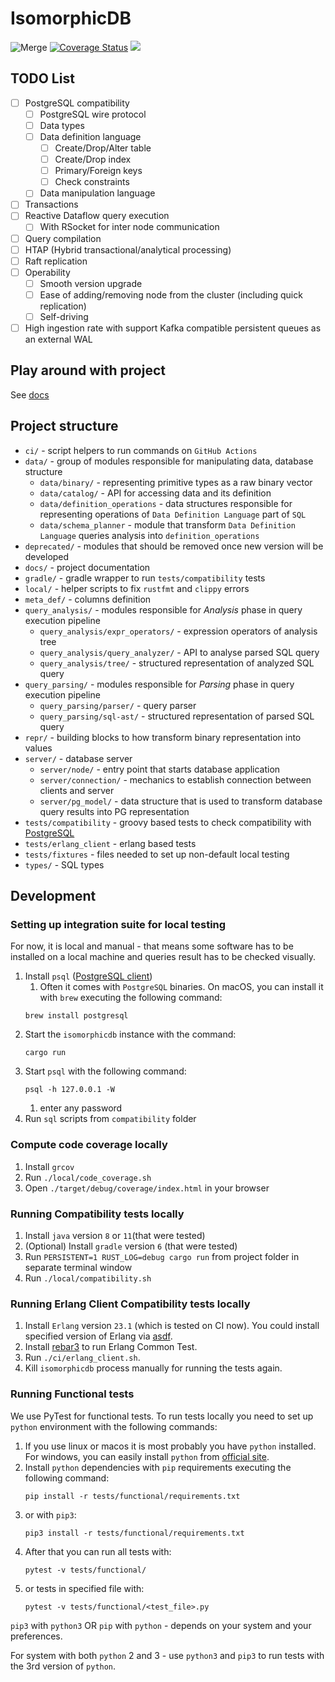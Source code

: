 # IsomorphicDB

![Merge](https://github.com/alex-dukhno/isomorphicdb/workflows/Merge/badge.svg)
[![Coverage Status](https://coveralls.io/repos/github/alex-dukhno/isomorphicdb/badge.svg?branch=master)](https://coveralls.io/github/alex-dukhno/isomorphicdb?branch=master)
<a href="https://discord.gg/PUcTcfU"><img src="https://img.shields.io/discord/509773073294295082.svg?logo=discord"></a>

## TODO List

* [ ] PostgreSQL compatibility
    * [ ] PostgreSQL wire protocol
    * [ ] Data types
    * [ ] Data definition language
        * [ ] Create/Drop/Alter table
        * [ ] Create/Drop index
        * [ ] Primary/Foreign keys
        * [ ] Check constraints
    * [ ] Data manipulation language
* [ ] Transactions
* [ ] Reactive Dataflow query execution
    * [ ] With RSocket for inter node communication
* [ ] Query compilation
* [ ] HTAP (Hybrid transactional/analytical processing)
* [ ] Raft replication
* [ ] Operability
    * [ ] Smooth version upgrade
    * [ ] Ease of adding/removing node from the cluster (including quick replication)
    * [ ] Self-driving
* [ ] High ingestion rate with support Kafka compatible persistent queues as an external WAL

## Play around with project

See [docs](./docs/.)

## Project structure

* `ci/` - script helpers to run commands on `GitHub Actions`
* `data/` - group of modules responsible for manipulating data, database structure
    * `data/binary/` - representing primitive types as a raw binary vector
    * `data/catalog/` - API for accessing data and its definition
    * `data/definition_operations` - data structures responsible for representing 
    operations of `Data Definition Language` part of `SQL`
    * `data/schema_planner` - module that transform `Data Definition Language` queries
    analysis into `definition_operations`
* `deprecated/` - modules that should be removed once new version will be developed
* `docs/` - project documentation
* `gradle/` - gradle wrapper to run `tests/compatibility` tests
* `local/` - helper scripts to fix `rustfmt` and `clippy` errors
* `meta_def/` - columns definition
* `query_analysis/` - modules responsible for *Analysis* phase in query execution pipeline
    * `query_analysis/expr_operators/` - expression operators of analysis tree
    * `query_analysis/query_analyzer/` - API to analyse parsed SQL query
    * `query_analysis/tree/` - structured representation of analyzed SQL query
* `query_parsing/` - modules responsible for *Parsing* phase in query execution pipeline
    * `query_parsing/parser/` - query parser
    * `query_parsing/sql-ast/` - structured representation of parsed SQL query
* `repr/` - building blocks to how transform binary representation into values
* `server/` - database server
    * `server/node/` - entry point that starts database application
    * `server/connection/` - mechanics to establish connection between clients and server
    * `server/pg_model/` - data structure that is used to transform database query results into PG representation
* `tests/compatibility` - groovy based tests to check compatibility with [PostgreSQL](https://www.postgresql.org/)
* `tests/erlang_client` - erlang based tests
* `tests/fixtures` - files needed to set up non-default local testing
* `types/` - SQL types

## Development

### Setting up integration suite for local testing

For now, it is local and manual - that means some software has to be installed 
on a local machine and queries result has to be checked visually.

1. Install `psql` ([PostgreSQL client](https://www.postgresql.org))
    1. Often it comes with `PostgreSQL` binaries. On macOS, you can install it 
    with `brew` executing the following command:
    ```shell script
    brew install postgresql
    ```
1. Start the `isomorphicdb` instance with the command:
    ```shell script
    cargo run
    ```
1. Start `psql` with the following command:
    ```shell script
    psql -h 127.0.0.1 -W
    ```
    1. enter any password
1. Run `sql` scripts from `compatibility` folder

### Compute code coverage locally

1. Install `grcov`
1. Run `./local/code_coverage.sh`
1. Open `./target/debug/coverage/index.html` in your browser

### Running Compatibility tests locally

1. Install `java` version `8` or `11`(that were tested)
1. (Optional) Install `gradle` version `6` (that were tested)
1. Run `PERSISTENT=1 RUST_LOG=debug cargo run` from project folder in separate terminal window
1. Run `./local/compatibility.sh`

### Running Erlang Client Compatibility tests locally

1. Install `Erlang` version `23.1` (which is tested on CI now). You could
install specified version of Erlang via [asdf](https://github.com/asdf-vm/asdf).
1. Install [rebar3](https://github.com/erlang/rebar3) to run Erlang Common Test.
1. Run `./ci/erlang_client.sh`.
1. Kill `isomorphicdb` process manually for running the tests again.

### Running Functional tests

We use PyTest for functional tests. To run tests locally you need to set up
`python` environment with the following commands:
1. If you use linux or macos it is most probably you have `python` installed.
For windows, you can easily install `python` from [official site](https://www.python.org).
1. Install `python` dependencies with `pip` requirements executing the following command:
    ```shell script
    pip install -r tests/functional/requirements.txt
    ```
1. or with `pip3`:
    ```shell script
    pip3 install -r tests/functional/requirements.txt
    ```
1. After that you can run all tests with:
   ```shell script
   pytest -v tests/functional/
   ```
1. or tests in specified file with:
    ```shell script
    pytest -v tests/functional/<test_file>.py
    ```

`pip3` with `python3` OR `pip` with `python` - depends on your system and your 
preferences.

For system with both `python` 2 and 3 - use `python3` and `pip3` to run tests
with the 3rd version of `python`.
